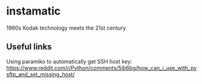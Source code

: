 # instamatic
1960s Kodak technology meets the 21st century

## Useful links ##
Using paramiko to automatically get SSH host key:
https://www.reddit.com/r/Python/comments/5ib6bg/how_can_i_use_with_pysftp_and_set_missing_host/
